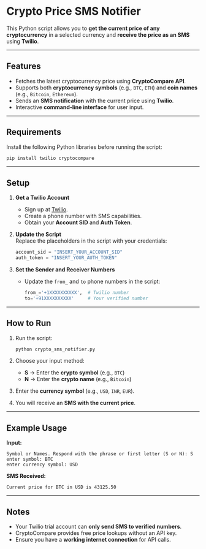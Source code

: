 # Crypto Price SMS Notifier

This Python script allows you to **get the current price of any cryptocurrency** in a selected currency and **receive the price as an SMS** using **Twilio**.

---

## Features

- Fetches the latest cryptocurrency price using **CryptoCompare API**.
- Supports both **cryptocurrency symbols** (e.g., `BTC`, `ETH`) and **coin names** (e.g., `Bitcoin`, `Ethereum`).
- Sends an **SMS notification** with the current price using **Twilio**.
- Interactive **command-line interface** for user input.

---

## Requirements

Install the following Python libraries before running the script:

```bash
pip install twilio cryptocompare
```

---

## Setup

1. **Get a Twilio Account**  
   - Sign up at [Twilio](https://www.twilio.com/).  
   - Create a phone number with SMS capabilities.  
   - Obtain your **Account SID** and **Auth Token**.

2. **Update the Script**  
   Replace the placeholders in the script with your credentials:

   ```python
   account_sid = "INSERT_YOUR_ACCOUNT_SID"
   auth_token = "INSERT_YOUR_AUTH_TOKEN"
   ```

3. **Set the Sender and Receiver Numbers**  
   - Update the `from_` and `to` phone numbers in the script:  

     ```python
     from_='+1XXXXXXXXXX',  # Twilio number
     to='+91XXXXXXXXXX'     # Your verified number
     ```

---

## How to Run

1. Run the script:

   ```bash
   python crypto_sms_notifier.py
   ```

2. Choose your input method:
   - **S** → Enter the **crypto symbol** (e.g., `BTC`)  
   - **N** → Enter the **crypto name** (e.g., `Bitcoin`)  

3. Enter the **currency symbol** (e.g., `USD`, `INR`, `EUR`).  

4. You will receive an **SMS with the current price**.

---

## Example Usage

**Input:**
```
Symbol or Names. Respond with the phrase or first letter (S or N): S
enter symbol: BTC
enter currency symbol: USD
```

**SMS Received:**
```
Current price for BTC in USD is 43125.50
```

---

## Notes

- Your Twilio trial account can **only send SMS to verified numbers**.
- CryptoCompare provides free price lookups without an API key.
- Ensure you have a **working internet connection** for API calls.

